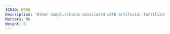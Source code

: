 ```yaml
---
ICD10: N988
Description: "Other complications associated with artificial fertilization"
Matters: No
Weight: 0
---
```


